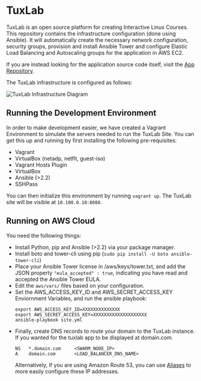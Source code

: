 # TuxLab
TuxLab is an open source platform for creating Interactive Linux Courses.  This repository
contains the infrastructure configuration (done using Ansible).  It will automatically
create the necessary network configuration, security groups, provision and install Ansible
Tower and configure Elastic Load Balancing and Autoscaling groups for the application in
AWS EC2.

If you are instead looking for the application source code itself, visit the [App Repository](https://github.com/learnlinux/tuxlab-app).

The TuxLab infrastructure is configured as follows:

![TuxLab Infrastructure Diagram](https://docs.google.com/drawings/d/1jLnkbWYxgBlfEEc6eldGdA_ONhBRTjJ6KmwGvpoFXkY/pub?w=960&h=720)

## Running the Development Environment
In order to make development easier, we have created a Vagrant Environment to simulate the servers needed to run the TuxLab Site. You can get this up and running by first installing the following pre-requisites:
 * Vagrant
 * VirtualBox (netadp, netflt, guest-iso)
 * Vagrant Hosts Plugin
 * VirtualBox
 * Ansible (>2.2)
 * SSHPass

You can then initialize this environment by running `vagrant up`.  The TuxLab site will be
visible at `10.100.0.10:8080`.

## Running on AWS Cloud
You need the following things:
 * Install Python, pip and Ansible (>2.2) via your package manager.
 * Install boto and tower-cli using pip (`sudo pip install -U boto ansible-tower-cli`)
 * Place your Ansible Tower license in /aws/keys/tower.txt, and add the JSON property `"eula_accepted" : true`, indicating you have read and accepted the Ansible Tower EULA.
 * Edit the `aws/vars/` files based on your configuration.
 * Set the AWS_ACCESS_KEY_ID and AWS_SECRET_ACCESS_KEY Enviornment Variables, and run the ansible playbook:
    ```
    export AWS_ACCESS_KEY_ID=XXXXXXXXXXXXXX
    export AWS_SECRET_ACCESS_KEY=XXXXXXXXXXXXXXXXXXXX
    ansible-playbook site.yml
    ```
 * Finally, create DNS records to route your domain to the TuxLab instance. If you wanted for the tuxlab app to be displayed at domain.com.
   ```
   NS   *.domain.com     <SWARM_NODE_IP>
   A    domain.com       <LOAD_BALANCER_DNS_NAME>
   ```
   Alternatively, If you are using Amazon Route 53, you can use [Aliases](http://docs.aws.amazon.com/ElasticLoadBalancing/latest/DeveloperGuide/using-domain-names-with-elb.html#dns-associate-custom-elb) to more easily configure these IP addresses.
